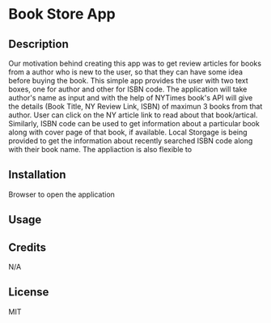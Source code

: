 # Book Store App
## Description
Our motivation behind creating this app was to get review articles for books from a author who is new to the user, so that they can have some idea before buying the book. This simple app provides the user with two text boxes, one for author and other for ISBN code. The application will take author's name as input and with the help of NYTimes book's API will give the details (Book Title, NY Review Link, ISBN) of maximun 3 books from that author. User can click on the NY article link to read about that book/artical. Similarly, ISBN code can be used to get information about a particular book along with cover page of that book, if available. 
Local Storgage is being provided to get the information about recently searched ISBN code along with their book name. The appliaction is also flexible to 



## Installation

Browser to open the application

## Usage



## Credits

N/A

## License

MIT
